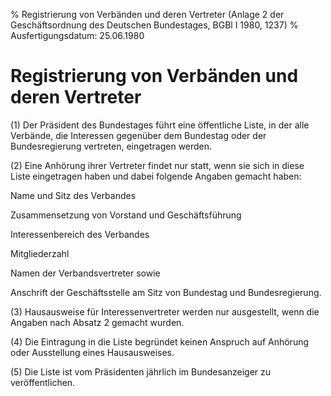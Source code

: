 % Registrierung von Verbänden und deren Vertreter (Anlage 2 der Geschäftsordnung des Deutschen Bundestages, BGBl I 1980, 1237)
% Ausfertigungsdatum: 25.06.1980
 
# Registrierung von Verbänden und deren Vertreter

(1) Der Präsident des Bundestages führt eine öffentliche Liste, in der alle Verbände, die Interessen gegenüber dem Bundestag oder der Bundesregierung vertreten, eingetragen werden.

(2) Eine Anhörung ihrer Vertreter findet nur statt, wenn sie sich in diese Liste eingetragen haben und dabei folgende Angaben gemacht haben:

  
Name und Sitz des Verbandes

Zusammensetzung von Vorstand und Geschäftsführung

Interessenbereich des Verbandes

Mitgliederzahl

Namen der Verbandsvertreter sowie

Anschrift der Geschäftsstelle am Sitz von Bundestag und Bundesregierung.

(3) Hausausweise für Interessenvertreter werden nur ausgestellt, wenn die Angaben nach Absatz 2 gemacht wurden.

(4) Die Eintragung in die Liste begründet keinen Anspruch auf Anhörung oder Ausstellung eines Hausausweises.

(5) Die Liste ist vom Präsidenten jährlich im Bundesanzeiger zu veröffentlichen.

